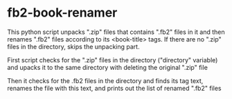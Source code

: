 # fb2-book-renamer
This python script unpacks ".zip" files that contains ".fb2" files in it and then renames ".fb2" files according to its &lt;book-title> tags. If there are no ".zip" files in the directory, skips the unpacking part.

First script checks for the ".zip" files in the directory ("directory" variable) and upacks it to the same directory with deleting the original ".zip" file

Then it checks for the .fb2 files in the directory and finds its <book-title> tag text, renames the file with this text, and prints out the list of renamed ".fb2" files
